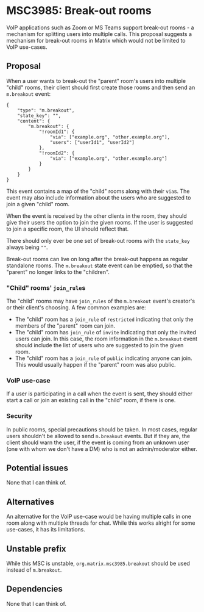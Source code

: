# MSC3985: Break-out rooms

VoIP applications such as Zoom or MS Teams support break-out rooms - a mechanism
for splitting users into multiple calls. This proposal suggests a mechanism for
break-out rooms in Matrix which would not be limited to VoIP use-cases.

## Proposal

When a user wants to break-out the "parent" room's users into multiple "child"
rooms, their client should first create those rooms and then send an
`m.breakout` event:

```json5
{
    "type": "m.breakout",
    "state_key": "",
    "content": {
        "m.breakout": {
            "!roomId1": {
                "via": ["example.org", "other.example.org"],
                "users": ["userId1", "userId2"]
            },
            "!roomId2": {
                "via": ["example.org", "other.example.org"]
            }
        }
    }
}
```

This event contains a map of the "child" rooms along with their `via`s. The
event may also include information about the users who are suggested to join a
given "child" room.

When the event is received by the other clients in the room, they should give
their users the option to join the given rooms. If the user is suggested to join
a specific room, the UI should reflect that.

There should only ever be one set of break-out rooms with the `state_key` always
being `""`.

Break-out rooms can live on long after the break-out happens as regular
standalone rooms. The `m.breakout` state event can be emptied, so that the
"parent" no longer links to the "children".

### "Child" rooms' `join_rule`s

The "child" rooms may have `join_rules` of the `m.breakout` event's creator's or
their client's choosing. A few common examples are:

- The "child" room has a `join_rule` of `restricted` indicating that only the
  members of the "parent" room can join.
- The "child" room has `join_rule` of `invite` indicating that only the invited
  users can join. In this case, the room information in the `m.breakout` event
  should include the list of users who are suggested to join the given room.
- The "child" room has a `join_rule` of `public` indicating anyone can join.
  This would usually happen if the "parent" room was also public.

### VoIP use-case

If a user is participating in a call when the event is sent, they should either
start a call or join an existing call in the "child" room, if there is one.

### Security

In public rooms, special precautions should be taken. In most cases, regular
users shouldn't be allowed to send `m.breakout` events. But if they are, the
client should warn the user, if the event is coming from an unknown user (one
with whom we don't have a DM) who is not an admin/moderator either.

## Potential issues

None that I can think of.

## Alternatives

An alternative for the VoIP use-case would be having multiple calls in one room
along with multiple threads for chat. While this works alright for some
use-cases, it has its limitations.

## Unstable prefix

While this MSC is unstable, `org.matrix.msc3985.breakout` should be used instead
of `m.breakout`.

## Dependencies

None that I can think of.
